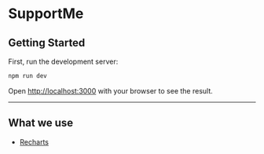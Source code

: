 # SupportMe



## Getting Started

First, run the development server:

```bash
npm run dev
```

Open [http://localhost:3000](http://localhost:3000) with your browser to see the result.


---

## What we use

- [Recharts](https://recharts.org/)